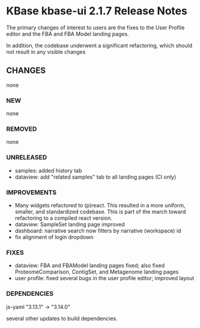 # KBase kbase-ui 2.1.7 Release Notes

The primary changes of interest to users are the fixes to the User Profile editor and the FBA and FBA Model landing pages.

In addition, the codebase underwent a significant refactoring, which should not result in any visible changes

## CHANGES

none

### NEW

none

### REMOVED

none

### UNRELEASED

- samples: added history tab
- dataview: add "related samples" tab to all landing pages (CI only)

### IMPROVEMENTS

- Many widgets refactored to (p)react. This resulted in a more uniform, smaller, and standardized codebase. This is part of the march toward refactoring to a compiled react version.
- dataview: SampleSet landing page improved
- dashboard: narrative search now filters by narrative (workspace) id
- fix alignment of login dropdown

### FIXES

- dataview: FBA and FBAModel landing pages fixed; also fixed ProteomeComparison, ContigSet, and Metagenome landing pages
- user profile: fixed several bugs in the user profile editor; improved layout

### DEPENDENCIES

js-yaml "3.13.1" -> "3.14.0"

several other updates to build dependencies.